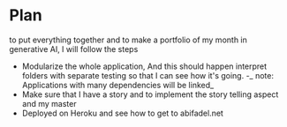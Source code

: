 # Plan
 to put everything together and to make a portfolio of my month in generative AI, I will follow the steps
 - Modularize the whole application, And this should happen interpret folders with separate testing so that I can see how it's going.
    -_ note: Applications with many dependencies will be linked_
 - Make sure that I have a story and to implement the story telling aspect and my master
 - Deployed on Heroku and see how to get to abifadel.net